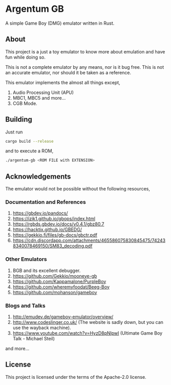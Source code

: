 # Argentum GB

A simple Game Boy (DMG) emulator written in Rust.

## About

This project is a just a toy emulator to know more about emulation
and have fun while doing so.

This is not a complete emulator by any means, nor is it bug free.
This is not an accurate emulator, nor should it be taken as a reference.

This emulator implements the almost all things except,

1. Audio Processing Unit (APU)
2. MBC1, MBC5 and more...
3. CGB Mode.

## Building

Just run

```bash
cargo build --release
```

and to execute a ROM,

```bash
./argentum-gb <ROM FILE with EXTENSION>
```

## Acknowledgements

The emulator would not be possible without the following resources,

### Documentation and References

1. https://gbdev.io/pandocs/
2. https://izik1.github.io/gbops/index.html
3. https://rgbds.gbdev.io/docs/v0.4.1/gbz80.7
4. https://hacktix.github.io/GBEDG/
5. https://gekkio.fi/files/gb-docs/gbctr.pdf
6. https://cdn.discordapp.com/attachments/465586075830845475/742438340078469150/SM83_decoding.pdf

### Other Emulators

1. BGB and its excellent debugger.
2. https://github.com/Gekkio/mooneye-gb
3. https://github.com/Kappamalone/PurpleBoy
4. https://github.com/wheremyfoodat/Beeg-Boy
5. https://github.com/mohanson/gameboy

### Blogs and Talks

1. http://emudev.de/gameboy-emulator/overview/
2. http://www.codeslinger.co.uk/ (The website is sadly down, but you can use the wayback machine).
3. https://www.youtube.com/watch?v=HyzD8pNlpwI (Ultimate Game Boy Talk - Michael Steil)

and more...

## License

This project is licensed under the terms of the Apache-2.0 license.
